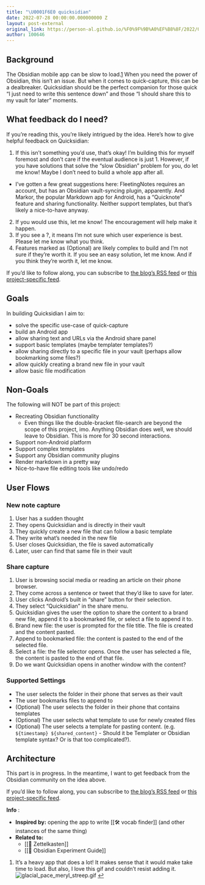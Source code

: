 ```yaml
---
title: "\U0001F6E0️ quicksidian"
date: 2022-07-28 00:00:00.000000000 Z
layout: post-external
original_link: https://person-al.github.io/%F0%9F%9B%A0%EF%B8%8F/2022/07/28/quicksidian.html
author: 100646
---
```


## Background

The Obsidian mobile app can be slow to load.[1](#fn:1) When you need the power of Obsidian, this isn’t an issue. But when it comes to quick-capture, this can be a dealbreaker. Quicksidian should be the perfect companion for those quick “I just need to write this sentence down” and those “I should share this to my vault for later” moments.

## What feedback do I need?

If you’re reading this, you’re likely intrigued by the idea. Here’s how to give helpful feedback on Quicksidian:

1. If this isn’t something you’d use, that’s okay! I’m building this for myself foremost and don’t care if the eventual audience is just 1. However, if you have solutions that solve the “slow Obsidian” problem for you, do let me know! Maybe I don’t need to build a whole app after all. 
  - I’ve gotten a few great suggestions here: FleetingNotes requires an account, but has an Obsidian vault-syncing plugin, apparently. And Markor, the popular Markdown app for Android, has a “Quicknote” feature and sharing functionality. Neither support templates, but that’s likely a nice-to-have anyway.
2. If you would use this, let me know! The encouragement will help make it happen.
3. If you see a ?, it means I’m not sure which user experience is best. Please let me know what you think.
4. Features marked as (Optional) are likely complex to build and I’m not sure if they’re worth it. If you see an easy solution, let me know. And if you think they’re worth it, let me know.

If you’d like to follow along, you can subscribe to [the blog’s RSS feed](/feed.xml) or [this project-specific feed](/feed/by_tag/quicksidian.xml).

## Goals

In building Quicksidian I aim to:

- solve the specific use-case of quick-capture
- build an Android app
- allow sharing text and URLs via the Android share panel
- support basic templates (maybe templater templates?)
- allow sharing directly to a specific file in your vault (perhaps allow bookmarking some files?)
- allow quickly creating a brand new file in your vault
- allow basic file modification

## Non-Goals

The following will NOT be part of this project:

- Recreating Obsidian functionality 
  - Even things like the double-bracket file-search are beyond the scope of this project, imo. Anything Obsidian does well, we should leave to Obsidian. This is more for 30 second interactions.
- Support non-Android platform
- Support complex templates
- Support any Obsidian community plugins
- Render markdown in a pretty way
- Nice-to-have file editing tools like undo/redo

## User Flows

### New note capture

1. User has a sudden thought
2. They opens Quicksidian and is directly in their vault
3. They quickly create a new file that can follow a basic template
4. They write what’s needed in the new file
5. User closes Quicksidian, the file is saved automatically
6. Later, user can find that same file in their vault

### Share capture

1. User is browsing social media or reading an article on their phone browser.
2. They come across a sentence or tweet that they’d like to save for later.
3. User clicks Android’s built in “share” button for their selection.
4. They select “Quicksidian” in the share menu.
5. Quicksidian gives the user the option to share the content to a brand new file, append it to a bookmarked file, or select a file to append it to. 
  1. Brand new file: the user is prompted for the file title. The file is created and the content pasted.
  2. Append to bookmarked file: the content is pasted to the end of the selected file.
  3. Select a file: the file selector opens. Once the user has selected a file, the content is pasted to the end of that file.
6. Do we want Quicksidian opens in another window with the content?

### Supported Settings

- The user selects the folder in their phone that serves as their vault
- The user bookmarks files to append to
- (Optional) The user selects the folder in their phone that contains templates
- (Optional) The user selects what template to use for newly created files
- (Optional) The user selects a template for pasting content. (e.g. `${timestamp} ${shared_content}` - Should it be Templater or Obsidian template syntax? Or is that too complicated?).

## Architecture

This part is in progress. In the meantime, I want to get feedback from the Obsidian community on the idea above.

If you’d like to follow along, you can subscribe to [the blog’s RSS feed](/feed.xml) or [this project-specific feed](/feed/by_tag/quicksidian.xml).

**Info** :

- **Inspired by:** opening the app to write [[🛠️ vocab finder]] (and other instances of the same thing)
- **Related to:**
  - [[🌰 Zettelkasten]]
  - [[🧪 Obsidian Experiment Guide]]

1. It’s a heavy app that does a lot! It makes sense that it would make take time to load. But also, I love this gif and couldn’t resist adding it. ![glacial_pace_meryl_streep.gif](/assets/f1027e282c80402beaad058a802e74fef7e1e9e8bcb4f19143a02012c5edbbe6.gif) [↩](#fnref:1)

